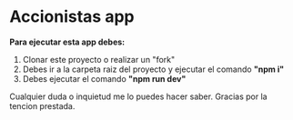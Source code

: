 # Accionistas app

__Para ejecutar esta app debes:__

1. Clonar este proyecto o realizar un "fork"
2. Debes ir a la carpeta raiz del proyecto y ejecutar el comando __"npm i"__
3. Debes ejecutar el comando __"npm run dev"__

  Cualquier duda o inquietud me lo puedes hacer saber. Gracias por la tencion prestada.